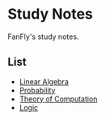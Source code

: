 Study Notes
===
FanFly's study notes.

## List
* [Linear Algebra](linear-algebra/linear-algebra.pdf)
* [Probability](probability/probability.pdf)
* [Theory of Computation](theory-of-computation/theory-of-computation.pdf)
* [Logic](logic/logic.pdf)
